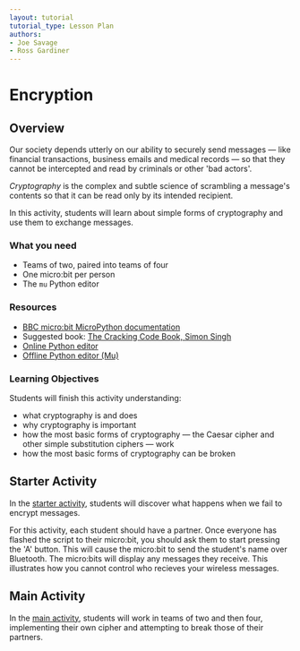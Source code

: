 ```yaml
---
layout: tutorial
tutorial_type: Lesson Plan
authors:
- Joe Savage
- Ross Gardiner
---
```


# Encryption

## Overview

Our society depends utterly on our ability to securely send messages — like financial transactions, business emails and medical records — so that they cannot be intercepted and read by criminals or other 'bad actors'.

*Cryptography* is the complex and subtle science of scrambling a message's contents so that it can be read only by its intended recipient.

In this activity, students will learn about simple forms of cryptography and use them to exchange messages.

### What you need

* Teams of two, paired into teams of four
* One micro:bit per person
* The `mu` Python editor

### Resources

* [BBC micro:bit MicroPython documentation](http://microbit-micropython.readthedocs.io/en/latest/)
* Suggested book: [The Cracking Code Book, Simon Singh](https://www.harpercollins.co.uk/9780007176045/the-cracking-code-book)
* [Online Python editor](https://www.microbit.co.uk/app/#create:xyelfe)
* [Offline Python editor (Mu)](http://codewith.mu/)

### Learning Objectives

Students will finish this activity understanding:

* what cryptography is and does
* why cryptography is important
* how the most basic forms of cryptography — the Caesar cipher and other simple substitution ciphers — work
* how the most basic forms of cryptography can be broken

## Starter Activity

In the [starter activity](/tutorial/crypto-student-starter), students will discover what happens when we fail to encrypt messages.

For this activity, each student should have a partner. Once everyone has flashed the script to their micro:bit, you should ask them to start pressing the 'A' button. This will cause the micro:bit to send the student's name over Bluetooth. The micro:bits will display any messages they receive. This illustrates how you cannot control who recieves your wireless messages.

## Main Activity

In the [main activity](/tutorial/crypto-student-main), students will work in teams of two and then four, implementing their own cipher and attempting to break those of their partners.
